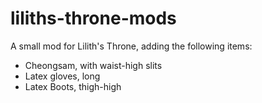 # liliths-throne-mods

A small mod for Lilith's Throne, adding the following items:
- Cheongsam, with waist-high slits
- Latex gloves, long
- Latex Boots, thigh-high
